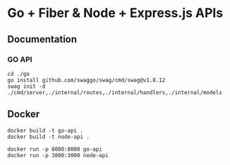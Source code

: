 # Go + Fiber & Node + Express.js APIs

## Documentation

### GO API

    cd ./go
    go install github.com/swaggo/swag/cmd/swag@v1.8.12
    swag init -d ./cmd/server,./internal/routes,./internal/handlers,./internal/models

## Docker

    docker build -t go-api .
    docker build -t node-api .

    docker run -p 8080:8080 go-api
    docker run -p 3000:3000 node-api
